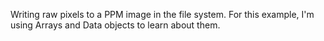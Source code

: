 Writing raw pixels to a PPM image in the file system. For this example,
I'm using Arrays and Data objects to learn about them.